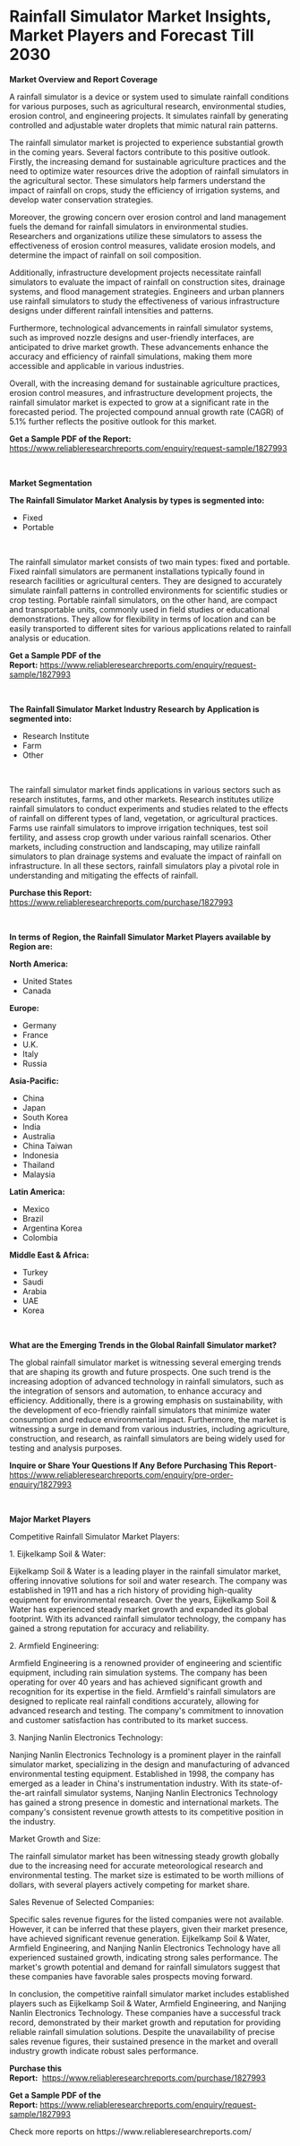 <p><h1>Rainfall Simulator Market Insights, Market Players and Forecast Till 2030</h1></p><p><strong>Market Overview and Report Coverage</strong></p>
<p><p>A rainfall simulator is a device or system used to simulate rainfall conditions for various purposes, such as agricultural research, environmental studies, erosion control, and engineering projects. It simulates rainfall by generating controlled and adjustable water droplets that mimic natural rain patterns.</p><p>The rainfall simulator market is projected to experience substantial growth in the coming years. Several factors contribute to this positive outlook. Firstly, the increasing demand for sustainable agriculture practices and the need to optimize water resources drive the adoption of rainfall simulators in the agricultural sector. These simulators help farmers understand the impact of rainfall on crops, study the efficiency of irrigation systems, and develop water conservation strategies.</p><p>Moreover, the growing concern over erosion control and land management fuels the demand for rainfall simulators in environmental studies. Researchers and organizations utilize these simulators to assess the effectiveness of erosion control measures, validate erosion models, and determine the impact of rainfall on soil composition.</p><p>Additionally, infrastructure development projects necessitate rainfall simulators to evaluate the impact of rainfall on construction sites, drainage systems, and flood management strategies. Engineers and urban planners use rainfall simulators to study the effectiveness of various infrastructure designs under different rainfall intensities and patterns.</p><p>Furthermore, technological advancements in rainfall simulator systems, such as improved nozzle designs and user-friendly interfaces, are anticipated to drive market growth. These advancements enhance the accuracy and efficiency of rainfall simulations, making them more accessible and applicable in various industries.</p><p>Overall, with the increasing demand for sustainable agriculture practices, erosion control measures, and infrastructure development projects, the rainfall simulator market is expected to grow at a significant rate in the forecasted period. The projected compound annual growth rate (CAGR) of 5.1% further reflects the positive outlook for this market.</p></p>
<p><strong>Get a Sample PDF of the Report:</strong> <a href="https://www.reliableresearchreports.com/enquiry/request-sample/1827993">https://www.reliableresearchreports.com/enquiry/request-sample/1827993</a></p>
<p>&nbsp;</p>
<p><strong>Market Segmentation</strong></p>
<p><strong>The Rainfall Simulator Market Analysis by types is segmented into:</strong></p>
<p><ul><li>Fixed</li><li>Portable</li></ul></p>
<p>&nbsp;</p>
<p><p>The rainfall simulator market consists of two main types: fixed and portable. Fixed rainfall simulators are permanent installations typically found in research facilities or agricultural centers. They are designed to accurately simulate rainfall patterns in controlled environments for scientific studies or crop testing. Portable rainfall simulators, on the other hand, are compact and transportable units, commonly used in field studies or educational demonstrations. They allow for flexibility in terms of location and can be easily transported to different sites for various applications related to rainfall analysis or education.</p></p>
<p><strong>Get a Sample PDF of the Report:</strong>&nbsp;<a href="https://www.reliableresearchreports.com/enquiry/request-sample/1827993">https://www.reliableresearchreports.com/enquiry/request-sample/1827993</a></p>
<p>&nbsp;</p>
<p><strong>The Rainfall Simulator Market Industry Research by Application is segmented into:</strong></p>
<p><ul><li>Research Institute</li><li>Farm</li><li>Other</li></ul></p>
<p>&nbsp;</p>
<p><p>The rainfall simulator market finds applications in various sectors such as research institutes, farms, and other markets. Research institutes utilize rainfall simulators to conduct experiments and studies related to the effects of rainfall on different types of land, vegetation, or agricultural practices. Farms use rainfall simulators to improve irrigation techniques, test soil fertility, and assess crop growth under various rainfall scenarios. Other markets, including construction and landscaping, may utilize rainfall simulators to plan drainage systems and evaluate the impact of rainfall on infrastructure. In all these sectors, rainfall simulators play a pivotal role in understanding and mitigating the effects of rainfall.</p></p>
<p><strong>Purchase this Report:</strong>&nbsp; <a href="https://www.reliableresearchreports.com/purchase/1827993">https://www.reliableresearchreports.com/purchase/1827993</a></p>
<p>&nbsp;</p>
<p><strong>In terms of Region, the Rainfall Simulator Market Players available by Region are:</strong></p>
<p>
    <p> <strong> North America: </strong>
        <ul>
            <li>United States</li>
            <li>Canada</li>
        </ul>
        </p> 
    <p> <strong> Europe: </strong>
        <ul>
            <li>Germany</li>
            <li>France</li>
            <li>U.K.</li>
            <li>Italy</li>
            <li>Russia</li>
        </ul>
        </p> 
    <p> <strong> Asia-Pacific: </strong>
        <ul>
            <li>China</li>
            <li>Japan</li>
            <li>South Korea</li>
            <li>India</li>
            <li>Australia</li>
            <li>China Taiwan</li>
            <li>Indonesia</li>
            <li>Thailand</li>
            <li>Malaysia</li>
        </ul>
        </p> 
    <p> <strong> Latin America: </strong>
        <ul>
            <li>Mexico</li>
            <li>Brazil</li>
            <li>Argentina Korea</li>
            <li>Colombia</li>
        </ul>
        </p> 
    <p> <strong> Middle East & Africa: </strong>
        <ul>
            <li>Turkey</li>
            <li>Saudi</li>
            <li>Arabia</li>
            <li>UAE</li>
            <li>Korea</li>
        </ul>
    </p>
    </p>
<p>&nbsp;</p>
<p><strong>What are the Emerging Trends in the Global Rainfall Simulator market?</strong></p>
<p><p>The global rainfall simulator market is witnessing several emerging trends that are shaping its growth and future prospects. One such trend is the increasing adoption of advanced technology in rainfall simulators, such as the integration of sensors and automation, to enhance accuracy and efficiency. Additionally, there is a growing emphasis on sustainability, with the development of eco-friendly rainfall simulators that minimize water consumption and reduce environmental impact. Furthermore, the market is witnessing a surge in demand from various industries, including agriculture, construction, and research, as rainfall simulators are being widely used for testing and analysis purposes.</p></p>
<p><strong>Inquire or Share Your Questions If Any Before Purchasing This Report</strong>- <a href="https://www.reliableresearchreports.com/enquiry/pre-order-enquiry/1827993">https://www.reliableresearchreports.com/enquiry/pre-order-enquiry/1827993</a></p>
<p>&nbsp;</p>
<p><strong>Major Market Players</strong></p>
<p><p>Competitive Rainfall Simulator Market Players:</p><p>1. Eijkelkamp Soil & Water:</p><p>Eijkelkamp Soil & Water is a leading player in the rainfall simulator market, offering innovative solutions for soil and water research. The company was established in 1911 and has a rich history of providing high-quality equipment for environmental research. Over the years, Eijkelkamp Soil & Water has experienced steady market growth and expanded its global footprint. With its advanced rainfall simulator technology, the company has gained a strong reputation for accuracy and reliability. </p><p>2. Armfield Engineering:</p><p>Armfield Engineering is a renowned provider of engineering and scientific equipment, including rain simulation systems. The company has been operating for over 40 years and has achieved significant growth and recognition for its expertise in the field. Armfield's rainfall simulators are designed to replicate real rainfall conditions accurately, allowing for advanced research and testing. The company's commitment to innovation and customer satisfaction has contributed to its market success.</p><p>3. Nanjing Nanlin Electronics Technology:</p><p>Nanjing Nanlin Electronics Technology is a prominent player in the rainfall simulator market, specializing in the design and manufacturing of advanced environmental testing equipment. Established in 1998, the company has emerged as a leader in China's instrumentation industry. With its state-of-the-art rainfall simulator systems, Nanjing Nanlin Electronics Technology has gained a strong presence in domestic and international markets. The company's consistent revenue growth attests to its competitive position in the industry.</p><p>Market Growth and Size:</p><p>The rainfall simulator market has been witnessing steady growth globally due to the increasing need for accurate meteorological research and environmental testing. The market size is estimated to be worth millions of dollars, with several players actively competing for market share.</p><p>Sales Revenue of Selected Companies:</p><p>Specific sales revenue figures for the listed companies were not available. However, it can be inferred that these players, given their market presence, have achieved significant revenue generation. Eijkelkamp Soil & Water, Armfield Engineering, and Nanjing Nanlin Electronics Technology have all experienced sustained growth, indicating strong sales performance. The market's growth potential and demand for rainfall simulators suggest that these companies have favorable sales prospects moving forward.</p><p>In conclusion, the competitive rainfall simulator market includes established players such as Eijkelkamp Soil & Water, Armfield Engineering, and Nanjing Nanlin Electronics Technology. These companies have a successful track record, demonstrated by their market growth and reputation for providing reliable rainfall simulation solutions. Despite the unavailability of precise sales revenue figures, their sustained presence in the market and overall industry growth indicate robust sales performance.</p></p>
<p><strong>Purchase this Report:</strong>&nbsp;&nbsp;<a href="https://www.reliableresearchreports.com/purchase/1827993">https://www.reliableresearchreports.com/purchase/1827993</a></p>
<p></p>
<p><strong>Get a Sample PDF of the Report:</strong>&nbsp;<a href="https://www.reliableresearchreports.com/enquiry/request-sample/1827993">https://www.reliableresearchreports.com/enquiry/request-sample/1827993</a></p>
<p>Check more reports on https://www.reliableresearchreports.com/</p>